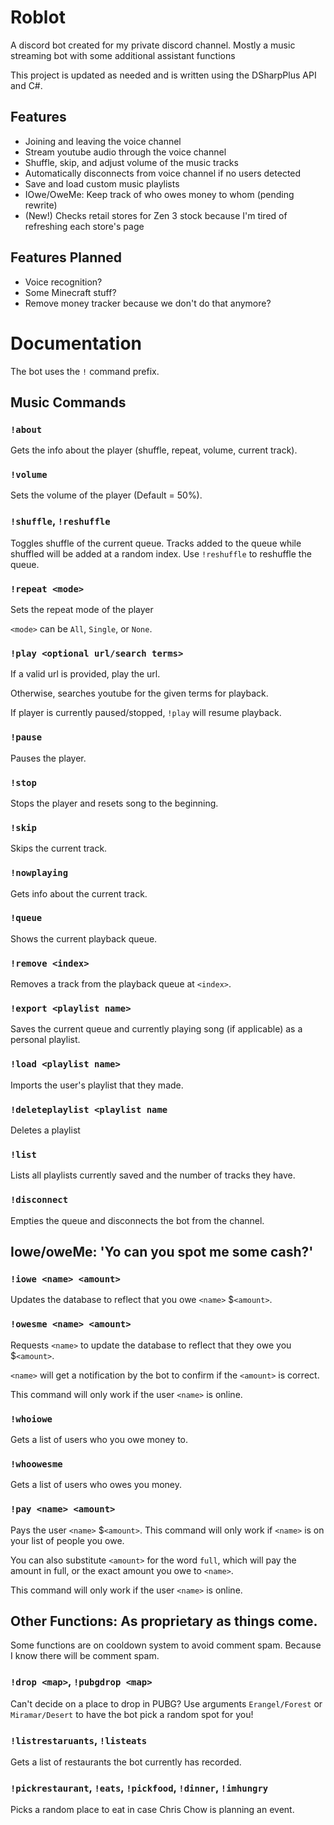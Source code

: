 # Roblot

A discord bot created for my private discord channel. Mostly a music streaming bot with some additional assistant functions

This project is updated as needed and is written using the DSharpPlus API and C#.

## Features

* Joining and leaving the voice channel
* Stream youtube audio through the voice channel
* Shuffle, skip, and adjust volume of the music tracks
* Automatically disconnects from voice channel if no users detected
* Save and load custom music playlists
* IOwe/OweMe: Keep track of who owes money to whom (pending rewrite)
* (New!) Checks retail stores for Zen 3 stock because I'm tired of refreshing each store's page

## Features Planned

* Voice recognition?
* Some Minecraft stuff?
* Remove money tracker because we don't do that anymore?

# Documentation

The bot uses the `!` command prefix.

## Music Commands

### `!about`

Gets the info about the player (shuffle, repeat, volume, current track).

### `!volume`

Sets the volume of the player (Default = 50%).

### `!shuffle`, `!reshuffle`

Toggles shuffle of the current queue. Tracks added to the queue while shuffled will be added at a random index.
Use `!reshuffle` to reshuffle the queue.

### `!repeat <mode>`

Sets the repeat mode of the player

`<mode>` can be `All`, `Single`, or `None`.

### `!play <optional url/search terms>`

If a valid url is provided, play the url.

Otherwise, searches youtube for the given terms for playback.

If player is currently paused/stopped, `!play` will resume playback.

### `!pause`

Pauses the player.

### `!stop`

Stops the player and resets song to the beginning.

### `!skip`

Skips the current track.

### `!nowplaying`

Gets info about the current track.

### `!queue`

Shows the current playback queue.

### `!remove <index>`

Removes a track from the playback queue at `<index>`.

### `!export <playlist name>`

Saves the current queue and currently playing song (if applicable) as a personal playlist.

### `!load <playlist name>`

Imports the user's playlist that they made.

### `!deleteplaylist <playlist name`

Deletes a playlist

### `!list`

Lists all playlists currently saved and the number of tracks they have.

### `!disconnect`

Empties the queue and disconnects the bot from the channel.

## Iowe/oweMe: 'Yo can you spot me some cash?'

### `!iowe <name> <amount>` 

Updates the database to reflect that you owe `<name>` $`<amount>`.

### `!owesme <name> <amount>`

Requests `<name>` to update the database to reflect that they owe you $`<amount>`. 

`<name>` will get a notification by the bot to confirm if the `<amount>` is correct.

This command will only work if the user `<name>` is online.

### `!whoiowe`

Gets a list of users who you owe money to.

### `!whoowesme`

Gets a list of users who owes you money.

### `!pay <name> <amount>`

Pays the user `<name>` $`<amount>`. This command will only work if `<name>` is on your list of people you owe.

You can also substitute `<amount>` for the word `full`, which will pay the amount in full, or the exact amount you owe to `<name>`.

This command will only work if the user `<name>` is online.

## Other Functions: As proprietary as things come.

Some functions are on cooldown system to avoid comment spam. Because I know there will be comment spam.

### `!drop <map>`, `!pubgdrop <map>`

Can't decide on a place to drop in PUBG? Use arguments `Erangel/Forest` or `Miramar/Desert` to have the bot pick a random spot for you!

### `!listrestaruants`, `!listeats`

Gets a list of restaurants the bot currently has recorded.

### `!pickrestaurant`, `!eats`, `!pickfood`, `!dinner`, `!imhungry`

Picks a random place to eat in case Chris Chow is planning an event.

